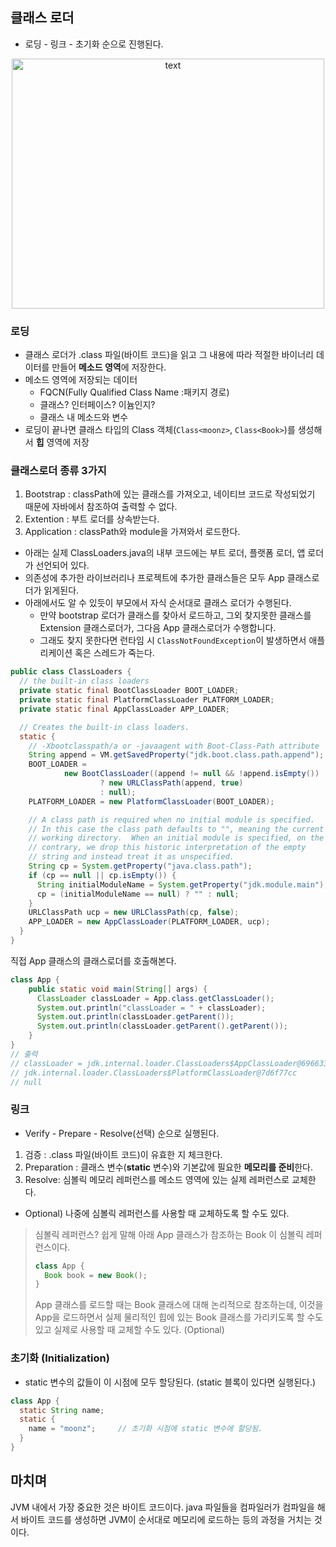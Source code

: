 ## 클래스 로더
- 로딩 - 링크 - 초기화 순으로 진행된다.
<p align="center">
  <img src="https://user-images.githubusercontent.com/66311276/155637319-fb38f4d4-dcc6-48af-961d-b8cd27c076ec.png" alt="text" width="500" height="400" />
</p>

### 로딩
- 클래스 로더가 .class 파일(바이트 코드)을 읽고 그 내용에 따라 적절한 바이너리 데이터를 만들어 **메소드 영역**에 저장한다.
- 메소드 영역에 저장되는 데이터
  - FQCN(Fully Qualified Class Name :패키지 경로)
  - 클래스? 인터페이스? 이늄인지? 
  - 클래스 내 메소드와 변수
- 로딩이 끝나면 클래스 타입의 Class 객체(`Class<moonz>`, `Class<Book>`)를 생성해서 **힙** 영역에 저장

### 클래스로더 종류 3가지
1. Bootstrap :  classPath에 있는 클래스를 가져오고, 네이티브 코드로 작성되었기 때문에 자바에서 참조하여 출력할 수 없다.
2. Extention : 부트 로더를 상속받는다.
3. Application : classPath와 module을 가져와서 로드한다.

- 아래는 실제 ClassLoaders.java의 내부 코드에는 부트 로더, 플랫폼 로더, 앱 로더가 선언되어 있다. 
- 의존성에 추가한 라이브러리나 프로젝트에 추가한 클래스들은 모두 App 클래스로더가 읽게된다.
- 아래에서도 알 수 있듯이 부모에서 자식 순서대로 클래스 로더가 수행된다.
  - 만약 bootstrap 로더가 클래스를 찾아서 로드하고, 그외 찾지못한 클래스를 Extension 클래스로더가, 그다음 App 클래스로더가 수행합니다.
  - 그래도 찾지 못한다면 런타임 시 `ClassNotFoundException`이 발생하면서 애플리케이션 혹은 스레드가 죽는다.
```java
public class ClassLoaders {
  // the built-in class loaders
  private static final BootClassLoader BOOT_LOADER;
  private static final PlatformClassLoader PLATFORM_LOADER;
  private static final AppClassLoader APP_LOADER;

  // Creates the built-in class loaders.
  static {
    // -Xbootclasspath/a or -javaagent with Boot-Class-Path attribute
    String append = VM.getSavedProperty("jdk.boot.class.path.append");
    BOOT_LOADER =
            new BootClassLoader((append != null && !append.isEmpty())
                    ? new URLClassPath(append, true)
                    : null);
    PLATFORM_LOADER = new PlatformClassLoader(BOOT_LOADER);

    // A class path is required when no initial module is specified.
    // In this case the class path defaults to "", meaning the current
    // working directory.  When an initial module is specified, on the
    // contrary, we drop this historic interpretation of the empty
    // string and instead treat it as unspecified.
    String cp = System.getProperty("java.class.path");
    if (cp == null || cp.isEmpty()) {
      String initialModuleName = System.getProperty("jdk.module.main");
      cp = (initialModuleName == null) ? "" : null;
    }
    URLClassPath ucp = new URLClassPath(cp, false);
    APP_LOADER = new AppClassLoader(PLATFORM_LOADER, ucp);
  }
}
```
직접 App 클래스의 클래스로더를 호출해본다.
```java
class App {
    public static void main(String[] args) {
      ClassLoader classLoader = App.class.getClassLoader();
      System.out.println("classLoader = " + classLoader);
      System.out.println(classLoader.getParent());
      System.out.println(classLoader.getParent().getParent());
    }
}
// 출력
// classLoader = jdk.internal.loader.ClassLoaders$AppClassLoader@69663380
// jdk.internal.loader.ClassLoaders$PlatformClassLoader@7d6f77cc
// null
```

### 링크
- Verify - Prepare - Resolve(선택) 순으로 실행된다.
1. 검증 : .class 파일(바이트 코드)이 유효한 지 체크한다. 
2. Preparation : 클래스 변수(**static** 변수)와 기본값에 필요한 **메모리를 준비**한다.
3. Resolve: 심볼릭 메모리 레퍼런스를 메소드 영역에 있는 실제 레퍼런스로 교체한다.
  - Optional) 나중에 심볼릭 레퍼런스를 사용할 때 교체하도록 할 수도 있다.
> 심볼릭 레퍼런스?
> 쉽게 말해 아래 App 클래스가 참조하는 Book 이 심볼릭 레퍼런스이다.
> ```java
> class App {
>   Book book = new Book();
> }
> ```
> App 클래스를 로드할 때는 Book 클래스에 대해 논리적으로 참조하는데,
> 이것을 App을 로드하면서 실제 물리적인 힙에 있는 Book 클래스를 가리키도록 할 수도 있고
> 실제로 사용할 때 교체할 수도 있다. (Optional)

### 초기화 (Initialization)
- static 변수의 값들이 이 시점에 모두 할당된다. (static 블록이 있다면 실행된다.)
```java
class App {
  static String name;
  static {
    name = "moonz";     // 초기화 시점에 static 변수에 할당됨.
  }
}
```

## 마치며
JVM 내에서 가장 중요한 것은 바이트 코드이다.
java 파일들을 컴파일러가 컴파일을 해서 바이트 코드를 생성하면
JVM이 순서대로 메모리에 로드하는 등의 과정을 거치는 것이다.
